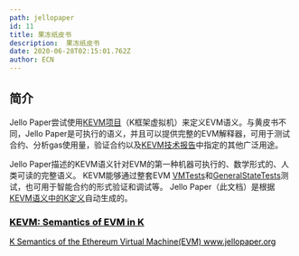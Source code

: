```yaml
---
path: jellopaper
id: 11
title: 果冻纸皮书
description:  果冻纸皮书
date: 2020-06-28T02:15:01.762Z
author: ECN
---
```


## 简介

Jello Paper尝试使用[KEVM项目](https://github.com/kframework/evm-semantics)（K框架虚拟机）来定义EVM语义。与黄皮书不同，Jello Paper是可执行的语义，并且可以提供完整的EVM解释器，可用于测试合约、分析gas使用量，验证合约以及[KEVM技术报告](https://www.ideals.illinois.edu/handle/2142/97207)中指定的其他广泛用途。

Jello Paper描述的KEVM语义针对EVM的第一种机器可执行的、数学形式的、人类可读的完整语义。 KEVM能够通过整套EVM [VMTests](https://github.com/ethereum/tests/tree/develop/VMTests)和[GeneralStateTests](https://github.com/ethereum/tests/tree/develop/GeneralStateTests)测试，也可用于智能合约的形式验证和调试等。 Jello Paper（此文档）是根据[KEVM语义中的K定义](https://github.com/kframework/evm-semantics)自动生成的。


<!-- 第一栏 -->
<div class="linkbox">
<a  href="https://jellopaper.org/"  style="color: black">
   <h3>
   <strong>KEVM: Semantics of EVM in K</strong>
   </h3> 
    <span>
    K Semantics of the Ethereum Virtual Machine(EVM)
   </span>
    <span>
    www.jellopaper.org
   </span>
</a>
</div>
